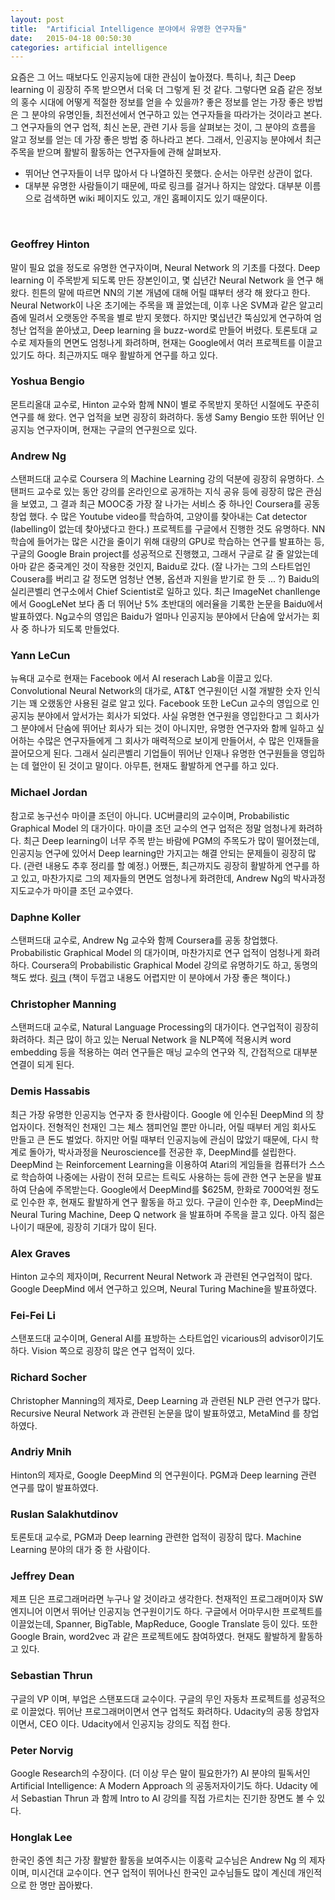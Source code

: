 ```yaml
---
layout: post
title:  "Artificial Intelligence 분야에서 유명한 연구자들"
date:   2015-04-18 00:50:30
categories: artificial intelligence
---
```


요즘은 그 어느 때보다도 인공지능에 대한 관심이 높아졌다. 특히나, 최근 Deep learning 이 굉장히 주목 받으면서 더욱 더 그렇게 된 것 같다. 그렇다면 요즘 같은 정보의 홍수 시대에 어떻게 적절한 정보를 얻을 수 있을까? 좋은 정보를 얻는 가장 좋은 방법은 그 분야의 유명인들, 최전선에서 연구하고 있는 연구자들을 따라가는 것이라고 본다. 그 연구자들의 연구 업적, 최신 논문, 관련 기사 등을 살펴보는 것이, 그 분야의 흐름을 알고 정보를 얻는 데 가장 좋은 방법 중 하나라고 본다. 그래서, 인공지능 분야에서 최근 주목을 받으며 활발히 활동하는 연구자들에 관해 살펴보자. 

- 뛰어난 연구자들이 너무 많아서 다 나열하진 못했다. 순서는 아무런 상관이 없다.
- 대부분 유명한 사람들이기 때문에, 따로 링크를 걸거나 하지는 않았다. 대부분 이름으로 검색하면 wiki 페이지도 있고, 개인 홈페이지도 있기 때문이다.

<br>

### Geoffrey Hinton

말이 필요 없을 정도로 유명한 연구자이며, Neural Network 의 기초를 다졌다. Deep learning 이 주목받게 되도록 만든 장본인이고, 몇 십년간 Neural Network 을 연구 해 왔다. 힌튼의 말에 따르면 NN의 기본 개념에 대해 어릴 떄부터 생각 해 왔다고 한다. Neural Network이 나온 초기에는 주목을 꽤 끌었는데, 이후 나온 SVM과 같은 알고리즘에 밀려서 오랫동안 주목을 별로 받지 못했다. 하지만 몇십년간 뚝심있게 연구하여 엄청난 업적을 쏟아냈고, Deep learning 을 buzz-word로 만들어 버렸다. 토론토대 교수로 제자들의 면면도 엄청나게 화려하며, 현재는 Google에서 여러 프로젝트를 이끌고 있기도 하다. 최근까지도 매우 활발하게 연구를 하고 있다.


### Yoshua Bengio

몬트리올대 교수로, Hinton 교수와 함께 NN이 별로 주목받지 못하던 시절에도 꾸준히 연구를 해 왔다. 연구 업적을 보면 굉장히 화려하다. 동생 Samy Bengio 또한 뛰어난 인공지능 연구자이며, 현재는 구글의 연구원으로 있다.


### Andrew Ng

스탠퍼드대 교수로 Coursera 의 Machine Learning 강의 덕분에 굉장히 유명하다. 스탠퍼드 교수로 있는 동안 강의를 온라인으로 공개하는 지식 공유 등에 굉장히 많은 관심을 보였고, 그 결과 최근 MOOC중 가장 잘 나가는 서비스 중 하나인 Coursera를 공동창업 했다. 수 많은 Youtube video를 학습하여, 고양이를 찾아내는 Cat detector (labelling이 없는데 찾아냈다고 한다.) 프로젝트를 구글에서 진행한 것도 유명하다. NN 학습에 들어가는 많은 시간을 줄이기 위해 대량의 GPU로 학습하는 연구를 발표하는 등, 구글의 Google Brain project를 성공적으로 진행했고, 그래서 구글로 갈 줄 알았는데 아마 같은 중국계인 것이 작용한 것인지, Baidu로 갔다. (잘 나가는 그의 스타트업인 Cousera를 버리고 갈 정도면 엄청난 연봉, 옵션과 지원을 받기로 한 듯 ... ?) Baidu의 실리콘벨리 연구소에서 Chief Scientist로 일하고 있다. 최근 ImageNet chanllenge에서 GoogLeNet 보다 좀 더 뛰어난 5% 초반대의 에러율을 기록한 논문을 Baidu에서 발표하였다. Ng교수의 영입은 Baidu가 얼마나 인공지능 분야에서 단숨에 앞서가는 회사 중 하나가 되도록 만들었다.


### Yann LeCun

뉴욕대 교수로 현재는 Facebook 에서 AI reserach Lab을 이끌고 있다. Convolutional Neural Network의 대가로, AT&T 연구원이던 시절 개발한 숫자 인식기는 꽤 오랬동안 사용된 걸로 알고 있다. Facebook 또한 LeCun 교수의 영입으로 인공지능 분야에서 앞서가는 회사가 되었다. 사실 유명한 연구원을 영입한다고 그 회사가 그 분야에서 단숨에 뛰어난 회사가 되는 것이 아니지만, 유명한 연구자와 함께 일하고 싶어하는 수많은 연구자들에게 그 회사가 매력적으로 보이게 만들어서, 수 많은 인재들을 끌어모으게 된다. 그래서 실리콘벨리 기업들이 뛰어난 인재나 유명한 연구원들을 영입하는 데 혈안이 된 것이고 말이다. 아무튼, 현재도 활발하게 연구를 하고 있다.



### Michael Jordan

참고로 농구선수 마이클 조던이 아니다. UC버클리의 교수이며, Probabilistic Graphical Model 의 대가이다. 마이클 조던 교수의 연구 업적은 정말 엄청나게 화려하다. 최근 Deep learning이 너무 주목 받는 바람에 PGM의 주목도가 많이 떨어졌는데, 인공지능 연구에 있어서 Deep learning만 가지고는 해결 안되는 문제들이 굉장히 많다. (관련 내용도 추후 정리를 할 예정.) 어쨌든, 최근까지도 굉장히 활발하게 연구를 하고 있고, 마찬가지로 그의 제자들의 면면도 엄청나게 화려한데, Andrew Ng의 박사과정 지도교수가 마이클 조던 교수였다.



### Daphne Koller

스탠퍼드대 교수로, Andrew Ng 교수와 함께 Coursera를 공동 창업했다. Probabilistic Graphical Model 의 대가이며, 마찬가지로 연구 업적이 엄청나게 화려하다. Coursera의 Probabilistic Graphical Model 강의로 유명하기도 하고, 동명의 책도 썼다. [링크](http://mitpress.mit.edu/books/probabilistic-graphical-models) (책이 두껍고 내용도 어렵지만 이 분야에서 가장 좋은 책이다.)



### Christopher Manning

스탠퍼드대 교수로, Natural Language Processing의 대가이다. 연구업적이 굉장히 화려하다. 최근 많이 하고 있는 Nerual Network 을 NLP쪽에 적용시켜 word embedding 등을 적용하는 여러 연구들은 매닝 교수의 연구와 직, 간접적으로 대부분 연결이 되게 된다.



### Demis Hassabis

최근 가장 유명한 인공지능 연구자 중 한사람이다. Google 에 인수된 DeepMind 의 창업자이다. 전형적인 천재인 그는 체스 챔피언일 뿐만 아니라, 어릴 때부터 게임 회사도 만들고 큰 돈도 벌었다. 하지만 어릴 때부터 인공지능에 관심이 많았기 때문에, 다시 학계로 돌아가, 박사과정을 Neuroscience를 전공한 후, DeepMind를 설립한다. DeepMind 는 Reinforcement Learning을 이용하여 Atari의 게임들을 컴퓨터가 스스로 학습하여 나중에는 사람이 전혀 모르는 트릭도 사용하는 등에 관한 연구 논문을 발표하여 단숨에 주목받는다. Google에서 DeepMind를 $625M, 한화로 7000억원 정도로 인수한 후, 현재도 활발하게 연구 활동을 하고 있다. 구글이 인수한 후, DeepMind는 Neural Turing Machine, Deep Q network 을 발표하며 주목을 끌고 있다. 아직 젊은 나이기 때문에, 굉장히 기대가 많이 된다.


### Alex Graves

Hinton 교수의 제자이며, Recurrent Neural Network 과 관련된 연구업적이 많다. Google DeepMind 에서 연구하고 있으며, Neural Turing Machine을 발표하였다.



### Fei-Fei Li

스탠포드대 교수이며, General AI를 표방하는 스타트업인 vicarious의 advisor이기도 하다. Vision 쪽으로 굉장히 많은 연구 업적이 있다.


### Richard Socher

Christopher Manning의 제자로, Deep Learning 과 관련된 NLP 관련 연구가 많다. Recursive Neural Network 과 관련된 논문을 많이 발표하였고, MetaMind 를 창업하였다.


### Andriy Mnih

Hinton의 제자로, Google DeepMind 의 연구원이다. PGM과 Deep learning 관련 연구를 많이 발표하였다.


### Ruslan Salakhutdinov

토론토대 교수로, PGM과 Deep learning 관련한 업적이 굉장히 많다. Machine Learning 분야의 대가 중 한 사람이다.


### Jeffrey Dean

제프 딘은 프로그래머라면 누구나 알 것이라고 생각한다. 천재적인 프로그래머이자 SW엔지니어 이면서 뛰어난 인공지능 연구원이기도 하다. 구글에서 어마무시한 프로젝트를 이끌었는데, Spanner, BigTable, MapReduce, Google Translate 등이 있다. 또한 Google Brain, word2vec 과 같은 프로젝트에도 참여하였다. 현재도 활발하게 활동하고 있다.


### Sebastian Thrun

구글의 VP 이며, 부업은 스탠포드대 교수이다. 구글의 무인 자동차 프로젝트를 성공적으로 이끌었다. 뛰어난 프로그래머이면서 연구 업적도 화려하다. Udacity의 공동 창업자 이면서, CEO 이다. Udacity에서 인공지능 강의도 직접 한다.


### Peter Norvig

Google Research의 수장이다. (더 이상 무슨 말이 필요한가?) AI 분야의 필독서인 Artificial Intelligence: A Modern Approach 의 공동저자이기도 하다. Udacity 에서 Sebastian Thrun 과 함께 Intro to AI 강의를 직접 가르치는 진기한 장면도 볼 수 있다.


### Honglak Lee

한국인 중엔 최근 가장 활발한 활동을 보여주시는 이홍락 교수님은 Andrew Ng 의 제자이며, 미시건대 교수이다. 연구 업적이 뛰어나신 한국인 교수님들도 많이 계신데 개인적으로 한 명만 꼽아봤다.



